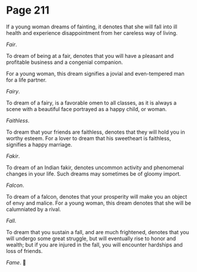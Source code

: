 # Page 211
If a young woman dreams of fainting, it denotes that she will fall into ill
health and experience disappointment from her careless way of living.


_Fair_.


To dream of being at a fair, denotes that you will have a pleasant
and profitable business and a congenial companion.


For a young woman, this dream signifies a jovial and even-tempered
man for a life partner.


_Fairy_.


To dream of a fairy, is a favorable omen to all classes, as it is always
a scene with a beautiful face portrayed as a happy child, or woman.


_Faithless_.


To dream that your friends are faithless, denotes that they will hold you
in worthy esteem. For a lover to dream that his sweetheart is faithless,
signifies a happy marriage.


_Fakir_.


To dream of an Indian fakir, denotes uncommon activity and phenomenal
changes in your life. Such dreams may sometimes be of gloomy import.


_Falcon_.


To dream of a falcon, denotes that your prosperity will make you
an object of envy and malice. For a young woman, this dream
denotes that she will be calumniated by a rival.


_Fall_.


To dream that you sustain a fall, and are much frightened,
denotes that you will undergo some great struggle, but will eventually
rise to honor and wealth; but if you are injured in the fall,
you will encounter hardships and loss of friends.


_Fame_.
